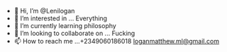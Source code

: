 - 👋 Hi, I’m @Lenilogan
- 👀 I’m interested in ... Everything
- 🌱 I’m currently learning philosophy
- 💞️ I’m looking to collaborate on ... Fucking 
- 📫 How to reach me ...+2349060186018 loganmatthew.ml@gmail.com

<!---
Lenilogan/Lenilogan is a ✨ special ✨ repository because its `README.md` (this file) appears on your GitHub profile.
You can click the Preview link to take a look at your changes.
--->
